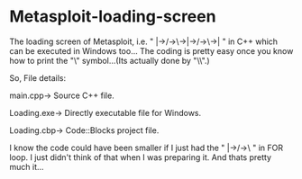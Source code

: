 # Metasploit-loading-screen
The loading screen of Metasploit, i.e. " |->/->\\->|->/->\\->| " in C++ which can be executed in Windows too...
The coding is pretty easy once you know how to print the "\\" symbol...(Its actually done by "\\\\".)

So, File details:


main.cpp-> Source C++ file.

Loading.exe-> Directly executable file for Windows.

Loading.cbp-> Code::Blocks project file.


I know the code could have been smaller if I just had the " |->/->\\ " in FOR loop. I just didn't think of that when I was preparing it.
And thats pretty much it...
